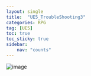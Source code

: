 ```yaml
---
layout: single
title:  "UE5_TroubleShooting3"
categories: RPG
tag: [UE5]
toc: true
toc_sticky: true
sidebar:
    nav: "counts"
---
```


![image](https://github.com/silverlnng/UE_ThirdPersonTemplate/assets/112385982/6bf58957-d9d3-4406-b166-a37acc59a225)

   
   